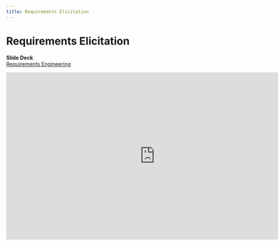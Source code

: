 ```yaml
---
title: Requirements Elicitation
---
```


# Requirements Elicitation

__Slide Deck__   
[Requirements Engineering](https://docs.google.com/presentation/d/1PBiHWZL4nfvDhrxZIjf5y3HZZrltYCCknJLCQmdqavM/edit?usp=sharing)

<iframe width="800" height="450" src="https://www.youtube.com/embed/pSQRetBoaRE" frameborder="0" allow="accelerometer; autoplay; encrypted-media; gyroscope; picture-in-picture" allowfullscreen></iframe>